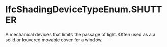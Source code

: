 IfcShadingDeviceTypeEnum.SHUTTER
================================
A mechanical devices that limits the passage of light. Often used as a a solid
or louvered movable cover for a window.


